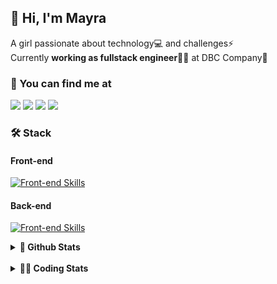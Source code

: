 ## 👋 Hi, I'm Mayra

A girl passionate about technology💻 and challenges⚡  
Currently **working as fullstack engineer**👩‍💻 at DBC Company🚀   

### 💬 You can find me at

<a href="https://mayra.dev" target="_blank" rel="noopener"><img src="https://img.shields.io/badge/-mayra.dev-005FED?style=flat&logo=Google-chrome&logoColor=white"/></a>
<a href="https://linkedin.com/in/mayraamaral" target="_blank" rel="noopener"><img src="https://img.shields.io/badge/-/mayraamaral-0077B5?style=flat&logo=Linkedin&logoColor=white"/></a>
<a href="mailto:mayra@mayra.dev" target="_blank" rel="noopener"><img src="https://img.shields.io/badge/-mayra@mayra.dev-D14836?style=flat&logo=Gmail&logoColor=white"/></a>
<a href="" target="_blank" rel="noopener"><img src="https://img.shields.io/badge/-mayraamaral-7289DA?style=flat&logo=Discord&logoColor=white"/></a>

### 🛠️ Stack
#### Front-end

[![Front-end Skills](https://skillicons.dev/icons?i=react,next,redux,styledcomponents,html,css,sass,js,ts,figma)](https://skillicons.dev)
#### Back-end

[![Front-end Skills](https://skillicons.dev/icons?i=java,spring,hibernate,aws,idea,postgres,mysql,git,linux,bash,nodejs,docker,kubernetes,jenkins)](https://skillicons.dev)


<details>
    <summary><strong>📌 Github Stats</strong></summary>
    <br />
    <div align="center">
        <table>
      <td><img height="160em" src="https://github-readme-stats.vercel.app/api?username=mayraamaral&show_icons=true&theme=algolia&hide_border=true&hide=stars&count_private=true" alt="Readme stats"></td>
      <td><img height="160em" src="https://github-readme-stats.vercel.app/api/top-langs/?username=mayraamaral&&layout=compact&&theme=algolia&hide_border=true&langs_count=6" alt="Language stats"></td>
       </table>
  </div> 
    

  <p align="center">
    <img src="https://github-readme-streak-stats.herokuapp.com?user=mayraamaral&theme=dark&hide_border=true&date_format=j%20M%5B%20Y%5D&locale=pt-br&background=050F2C&ring=0195DD&fire=23AA7D&currStreakLabel=23AA7D" alt="Streak stats">
  </p> 
</details>

<br />

<details>
  <summary><strong>👩‍💻 Coding Stats</strong></summary>
  <br />
  
  <!--START_SECTION:waka-->
![Code Time](http://img.shields.io/badge/Code%20Time-332%20hrs%2030%20mins-blue)

**🐱 My GitHub Data** 

> 📦 582.6 kB Used in GitHub's Storage 
 > 
> 🚫 Not Opted to Hire
 > 
> 📜 52 Public Repositories 
 > 
> 🔑 30 Private Repositories 
 > 
**I'm an Early 🐤** 

```text
🌞 Morning                412 commits         ███░░░░░░░░░░░░░░░░░░░░░░   10.36 % 
🌆 Daytime                2090 commits        █████████████░░░░░░░░░░░░   52.57 % 
🌃 Evening                1286 commits        ████████░░░░░░░░░░░░░░░░░   32.34 % 
🌙 Night                  188 commits         █░░░░░░░░░░░░░░░░░░░░░░░░   04.73 % 
```
📅 **I'm Most Productive on Thursday** 

```text
Monday                   708 commits         ████░░░░░░░░░░░░░░░░░░░░░   17.81 % 
Tuesday                  677 commits         ████░░░░░░░░░░░░░░░░░░░░░   17.03 % 
Wednesday                663 commits         ████░░░░░░░░░░░░░░░░░░░░░   16.68 % 
Thursday                 723 commits         █████░░░░░░░░░░░░░░░░░░░░   18.18 % 
Friday                   592 commits         ████░░░░░░░░░░░░░░░░░░░░░   14.89 % 
Saturday                 243 commits         ██░░░░░░░░░░░░░░░░░░░░░░░   06.11 % 
Sunday                   370 commits         ██░░░░░░░░░░░░░░░░░░░░░░░   09.31 % 
```


📊 **This Week I Spent My Time On** 

```text
🕑︎ Time Zone: America/Sao_Paulo

💬 Programming Languages: 
Java                     11 hrs 55 mins      ██████████████████░░░░░░░   70.83 % 
Markdown                 1 hr 39 mins        ██░░░░░░░░░░░░░░░░░░░░░░░   09.80 % 
Docker                   1 hr 5 mins         ██░░░░░░░░░░░░░░░░░░░░░░░   06.50 % 
YAML                     53 mins             █░░░░░░░░░░░░░░░░░░░░░░░░   05.28 % 
SQL                      35 mins             █░░░░░░░░░░░░░░░░░░░░░░░░   03.47 % 

🔥 Editors: 
Intellijidea             15 hrs 34 mins      ███████████████████████░░   92.45 % 
VS Code                  51 mins             █░░░░░░░░░░░░░░░░░░░░░░░░   05.09 % 
IntelliJ                 24 mins             █░░░░░░░░░░░░░░░░░░░░░░░░   02.46 % 

💻 Operating System: 
Linux                    16 hrs 50 mins      █████████████████████████   100.00 % 
```

**I Mostly Code in Java** 

```text
Java                     121 repos           ███████░░░░░░░░░░░░░░░░░░   26.48 % 
HTML                     115 repos           ██████░░░░░░░░░░░░░░░░░░░   25.16 % 
JavaScript               101 repos           ██████░░░░░░░░░░░░░░░░░░░   22.10 % 
TypeScript               96 repos            █████░░░░░░░░░░░░░░░░░░░░   21.01 % 
PLSQL                    1 repo              ░░░░░░░░░░░░░░░░░░░░░░░░░   00.22 % 
```




 Last Updated on 31/03/2024 18:54:28 UTC
<!--END_SECTION:waka-->

</details>

